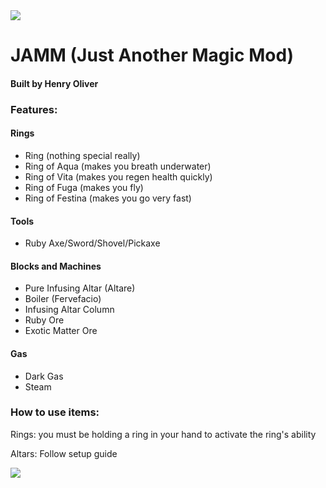 <img src="https://i.imgur.com/0jT1Whi.png">

# JAMM (Just Another Magic Mod)
#### Built by Henry Oliver

### Features:
#### Rings
- Ring (nothing special really)
- Ring of Aqua (makes you breath underwater)
- Ring of Vita (makes you regen health quickly)
- Ring of Fuga (makes you fly)
- Ring of Festina (makes you go very fast)
#### Tools
- Ruby Axe/Sword/Shovel/Pickaxe
#### Blocks and Machines
- Pure Infusing Altar (Altare)
- Boiler (Fervefacio)
- Infusing Altar Column
- Ruby Ore
- Exotic Matter Ore
#### Gas
- Dark Gas
- Steam

### How to use items:

Rings: you must be holding a ring in your hand to activate the ring's ability

Altars: Follow setup guide 

<img src="https://trello-attachments.s3.amazonaws.com/5c2487ea3afbd941163e64cd/5c32cb39828e975f48b26132/a75d9199e9d740f6c260eab4dccf2478/Capture.PNG">
